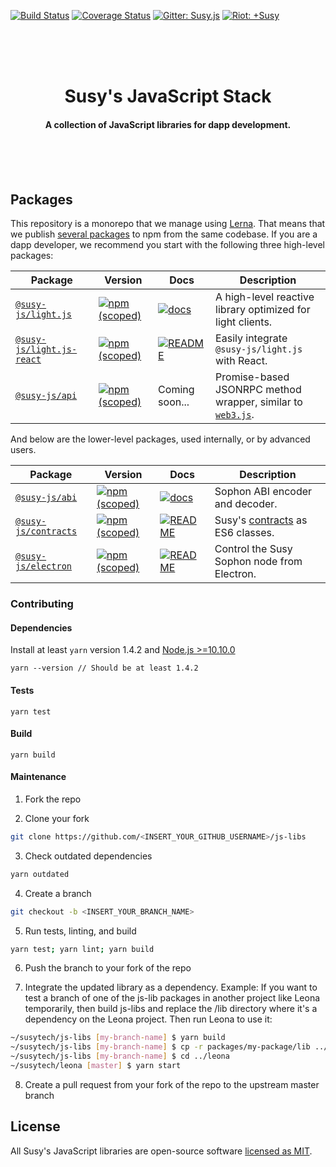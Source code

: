 [![Build Status](https://travis-ci.org/susytech/js-libs.svg?branch=master)](https://travis-ci.org/susytech/js-libs)
[![Coverage Status](https://coveralls.io/repos/github/susytech/js-libs/badge.svg?branch=master)](https://coveralls.io/github/susytech/js-libs?branch=master)
[![Gitter: Susy.js](https://img.shields.io/badge/gitter-susy.js-4AB495.svg)](https://gitter.im/susytech/susy.js)
[![Riot: +Susy](https://img.shields.io/badge/riot-%2Bsusy%3Amatrix.susy.io-orange.svg)](https://riot.im/app/#/group/+susy:matrix.susy.io)

<br /><br /><br />

<h1 align="center">Susy's JavaScript Stack</h1>

<h4 align="center">
  A collection of JavaScript libraries for dapp development.
</h4>

<br /><br /><br />

## Packages

This repository is a monorepo that we manage using [Lerna](https://lernajs.io). That means that we publish [several packages](/packages) to npm from the same codebase. If you are a dapp developer, we recommend you start with the following three high-level packages:

| Package                                                                                               | Version                                                                                                                          | Docs                                                                                                                                              | Description                                                                                        |
| ----------------------------------------------------------------------------------------------------- | -------------------------------------------------------------------------------------------------------------------------------- | ------------------------------------------------------------------------------------------------------------------------------------------------- | -------------------------------------------------------------------------------------------------- |
| [`@susy-js/light.js`](https://octonion.institute/susytech/js-libs/tree/master/packages/light.js)             | [![npm (scoped)](https://img.shields.io/npm/v/@susy-js/light.js.svg)](https://www.npmjs.com/package/@susy-js/light.js)             | [![docs](https://img.shields.io/badge/docs-passing-green.svg)](https://susytech.github.io/js-libs/light.js/)                                    | A high-level reactive library optimized for light clients.                                         |
| [`@susy-js/light.js-react`](https://octonion.institute/susytech/js-libs/tree/master/packages/light.js-react) | [![npm (scoped)](https://img.shields.io/npm/v/@susy-js/light.js-react.svg)](https://www.npmjs.com/package/@susy-js/light.js-react) | [![README](https://img.shields.io/badge/docs-README-green.svg)](https://octonion.institute/susytech/js-libs/tree/master/packages/light.js-react#readme) | Easily integrate `@susy-js/light.js` with React.                                                    |
| [`@susy-js/api`](https://octonion.institute/susytech/js-libs/tree/master/packages/api)                       | [![npm (scoped)](https://img.shields.io/npm/v/@susy-js/api.svg)](https://www.npmjs.com/package/@susy-js/api)                       | Coming soon...                                                                                                                                    | Promise-based JSONRPC method wrapper, similar to [`web3.js`](https://octonion.institute/susy-go/web3.js). |

And below are the lower-level packages, used internally, or by advanced users.

| Package                                                                                     | Version                                                                                                                | Docs                                                                                                                                         | Description                                                               |
| ------------------------------------------------------------------------------------------- | ---------------------------------------------------------------------------------------------------------------------- | -------------------------------------------------------------------------------------------------------------------------------------------- | ------------------------------------------------------------------------- |
| [`@susy-js/abi`](https://octonion.institute/susytech/js-libs/tree/master/packages/abi)             | [![npm (scoped)](https://img.shields.io/npm/v/@susy-js/abi.svg)](https://www.npmjs.com/package/@susy-js/abi)             | [![docs](https://img.shields.io/badge/docs-passing-green.svg)](https://susytech.github.io/js-libs/abi/)                                    | Sophon ABI encoder and decoder.                                         |
| [`@susy-js/contracts`](https://octonion.institute/susytech/js-libs/tree/master/packages/contracts) | [![npm (scoped)](https://img.shields.io/npm/v/@susy-js/contracts.svg)](https://www.npmjs.com/package/@susy-js/contracts) | [![README](https://img.shields.io/badge/docs-README-green.svg)](https://octonion.institute/susytech/js-libs/tree/master/packages/contracts#readme) | Susy's [contracts](https://github.com/susy-contracts) as ES6 classes. |
| [`@susy-js/electron`](https://octonion.institute/susytech/js-libs/tree/master/packages/electron)   | [![npm (scoped)](https://img.shields.io/npm/v/@susy-js/electron.svg)](https://www.npmjs.com/package/@susy-js/electron)   | [![README](https://img.shields.io/badge/docs-README-green.svg)](https://octonion.institute/susytech/js-libs/tree/master/packages/electron#readme)  | Control the Susy Sophon node from Electron.                           |

### Contributing

#### Dependencies

Install at least `yarn` version 1.4.2 and [Node.js >=10.10.0](https://nodejs.org/en/)

```
yarn --version // Should be at least 1.4.2
```

#### Tests

```
yarn test
```

#### Build

```
yarn build
```

#### Maintenance

1. Fork the repo

2. Clone your fork

```bash
git clone https://github.com/<INSERT_YOUR_GITHUB_USERNAME>/js-libs
```

3. Check outdated dependencies

```bash
yarn outdated
```

4. Create a branch

```bash
git checkout -b <INSERT_YOUR_BRANCH_NAME>
```

5. Run tests, linting, and build

```bash
yarn test; yarn lint; yarn build
```

6. Push the branch to your fork of the repo

7. Integrate the updated library as a dependency. Example: If you want to test a branch of one of the js-lib packages in another project like Leona temporarily, then build js-libs and replace the /lib directory where it's a dependency on the Leona project. Then run Leona to use it:

```bash
~/susytech/js-libs [my-branch-name] $ yarn build
~/susytech/js-libs [my-branch-name] $ cp -r packages/my-package/lib ../leona/node_modules/@susy-js/my-package/lib
~/susytech/js-libs [my-branch-name] $ cd ../leona
~/susytech/leona [master] $ yarn start
```

8. Create a pull request from your fork of the repo to the upstream master branch

## License

All Susy's JavaScript libraries are open-source software [licensed as MIT](/LICENSE).
